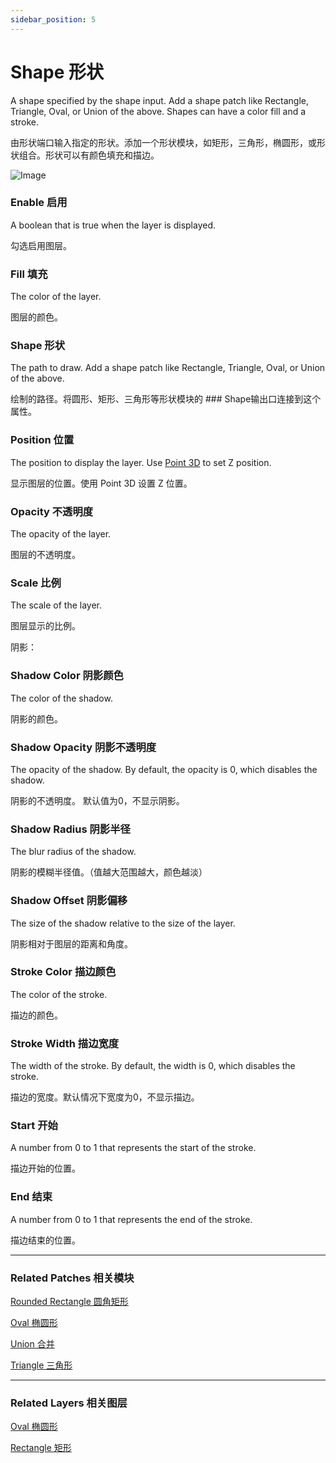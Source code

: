 ```yaml
---
sidebar_position: 5
---
```


# Shape 形状

A shape specified by the shape input. Add a shape patch like Rectangle, Triangle, Oval, or Union of the above. Shapes can have a color fill and a stroke.

由形状端口输入指定的形状。添加一个形状模块，如矩形，三角形，椭圆形，或形状组合。形状可以有颜色填充和描边。

![Image](@site/static/img/docs/Layer/shape.png)

### Enable 启用

A boolean that is true when the layer is displayed.

勾选启用图层。

### Fill 填充

The color of the layer.

图层的颜色。

### Shape 形状

The path to draw. Add a shape patch like Rectangle, Triangle, Oval, or Union of the above.

绘制的路径。将圆形、矩形、三角形等形状模块的 ### Shape输出口连接到这个属性。

### Position 位置

The position to display the layer. Use [Point 3D](./../Utility/Point%203D.md) to set Z position.

显示图层的位置。使用 Point 3D 设置 Z 位置。

### Opacity 不透明度

The opacity of the layer.

图层的不透明度。

### Scale 比例

The scale of the layer.

图层显示的比例。

阴影：

### Shadow Color 阴影颜色

The color of the shadow.

阴影的颜色。

### Shadow Opacity 阴影不透明度

The opacity of the shadow. By default, the opacity is 0, which disables the shadow.

阴影的不透明度。 默认值为0，不显示阴影。

### Shadow Radius 阴影半径

The blur radius of the shadow.

阴影的模糊半径值。（值越大范围越大，颜色越淡）

### Shadow Offset 阴影偏移

The size of the shadow relative to the size of the layer.

阴影相对于图层的距离和角度。

### Stroke Color 描边颜色

The color of the stroke.

描边的颜色。

### Stroke Width 描边宽度

The width of the stroke. By default, the width is 0, which disables the stroke.

描边的宽度。默认情况下宽度为0，不显示描边。

### Start 开始

A number from 0 to 1 that represents the start of the stroke.

描边开始的位置。

### End 结束

A number from 0 to 1 that represents the end of the stroke.

描边结束的位置。

------

### Related Patches 相关模块

[Rounded Rectangle 圆角矩形](https://www.notion.so/Rounded-Rectangle-682f601349ac4e8985eb9b70c98792ca)

[Oval 椭圆形](./../Shapes/Oval.md)

[Union 合并](https://www.notion.so/Union-25b8641484f545799ac0f5e2fd48620d)

[Triangle 三角形](https://www.notion.so/Triangle-de2307b4545640358caaee069a8ca536)

------

### Related Layers 相关图层

[Oval 椭圆形](./../Shapes/Oval.md)

[Rectangle 矩形](https://www.notion.so/Rectangle-d4f77c73db8f4c9393d1a4616cd27912)
